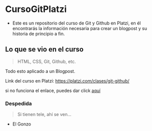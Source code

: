 # CursoGitPlatzi

- Este es un repositorio del curso de Git y Github en Platzi, en él encontrarás la información necesaria para crear un blogpost y su historia de principio a fin.

## Lo que se vio en el curso
> HTML, CSS, Git, Github, etc.

Todo esto aplicado a un Blogpost.

Link del curso en Platzi:
https://platzi.com/clases/git-github/

si no funciona el enlace, puedes dar click [aquí](https://platzi.com/clases/git-github/ "aquí")

### Despedida

> Si tienen tele, ahí se ven...
  - El Gonzo

